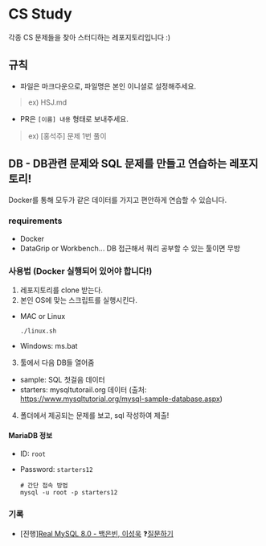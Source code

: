 # CS Study

각종 CS 문제들을 찾아 스터디하는 레포지토리입니다 :) 

## 규칙

- 파일은 마크다운으로, 파일명은 본인 이니셜로 설정해주세요.
> ex) HSJ.md

- PR은 `[이름] 내용` 형태로 보내주세요.
> ex) [홍석주] 문제 1번 풀이


## DB - DB관련 문제와 SQL 문제를 만들고 연습하는 레포지토리!

Docker를 통해 모두가 같은 데이터를 가지고 편안하게 연습할 수 있습니다.

### requirements

- Docker
- DataGrip or Workbench... DB 접근해서 쿼리 공부할 수 있는 툴이면 무방

### 사용법 (Docker 실행되어 있어야 합니다!)

1. 레포지토리를 clone 받는다.
2. 본인 OS에 맞는 스크립트를 실행시킨다.
  - MAC or Linux

    ```shell
    ./linux.sh
    ```

  - Windows: ms.bat
3. 툴에서 다음 DB들 열어줌
  - sample: SQL 첫걸음 데이터
  - starters: mysqltutorail.org 데이터 (출처: https://www.mysqltutorial.org/mysql-sample-database.aspx)
4. 폴더에서 제공되는 문제를 보고, sql 작성하여 제출!

#### MariaDB 정보

- ID: `root`

- Password: `starters12`

  ```shell
  # 간단 접속 방법
  mysql -u root -p starters12
  ```

### 기록
- [진행][Real MySQL 8.0 - 백은빈, 이성욱](https://github.com/Java-Bom/ReadingRecord/projects/1) ❓[질문하기](https://github.com/somefood/cs-study/issues/new?assignees=&labels=Real+MySQL&template=real-mysql-question.md&title=%5B%EC%95%84%EC%9D%B4%ED%85%9C+00%5D+%EA%B0%84%EB%8B%A8%ED%95%9C+%EC%A0%9C%EB%AA%A9)
  
